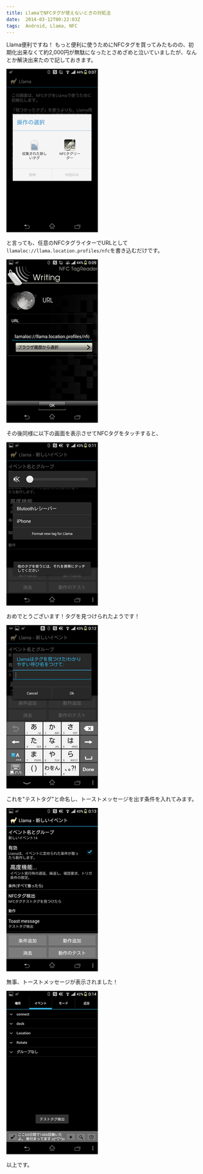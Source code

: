 ```yaml
---
title: LlamaでNFCタグが使えないときの対処法
date:  2014-03-12T00:22:03Z
tags:  Android, Llama, NFC
---
```


Llama便利ですね！
もっと便利に使うためにNFCタグを買ってみたものの、初期化出来なくて約2,000円が無駄になったとさめざめと泣いていましたが、なんとか解決出来たので記しておきます。

![初期化画面](cant_format.png)

<!-- more -->

と言っても、任意のNFCタグライターでURLとして`llamaloc://llama.location.profiles/nfc`を書き込むだけです。

![書き込み](writing.png)

その後同様に以下の画面を表示させてNFCタグをタッチすると、

![タッチ待ち](please_touch.png)

おめでとうございます！タグを見つけられたようです！

![タグの命名](naming.png)

これを"テストタグ"と命名し、トーストメッセージを出す条件を入れてみます。

![テスト](test_condition.png)

無事、トーストメッセージが表示されました！

![OK](OK.png)

以上です。
